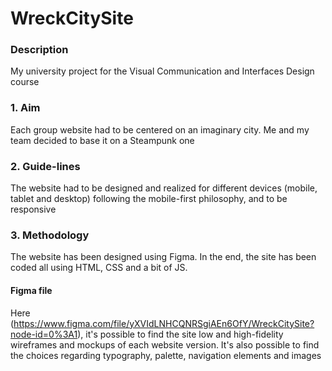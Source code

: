# WreckCitySite

### Description
My university project for the Visual Communication and Interfaces Design course

### 1. Aim
Each group website had to be centered on an imaginary city. Me and my team decided to base it on a Steampunk one

### 2. Guide-lines
The website had to be designed and realized for different devices (mobile, tablet and desktop) following the mobile-first philosophy, and to be responsive

### 3. Methodology
The website has been designed using Figma. In the end, the site has been coded all using HTML, CSS and a bit of JS.

#### Figma file
Here (https://www.figma.com/file/yXVIdLNHCQNRSgiAEn6OfY/WreckCitySite?node-id=0%3A1), it's possible to find 
the site low and high-fidelity wireframes and mockups of each website version. It's also possible to find the choices regarding 
typography, palette, navigation elements and images
